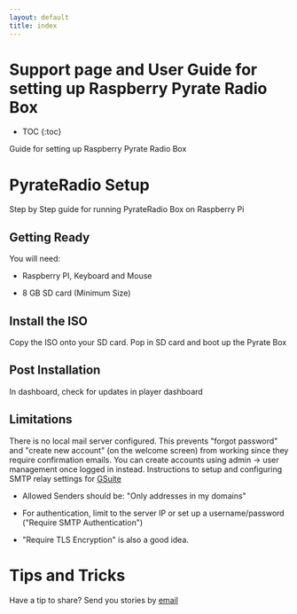 ```yaml
---
layout: default
title: index
---
```


Support page and User Guide for setting up Raspberry Pyrate Radio Box
=====================================================================

* TOC
{:toc}

<a name="PyrateRadio"></a>

Guide for setting up Raspberry Pyrate Radio Box

# PyrateRadio Setup

Step by Step guide for running PyrateRadio Box on Raspberry Pi 

## Getting Ready

You will need:

- Raspberry PI, Keyboard and Mouse

- 8 GB SD card (Minimum Size)

## Install the ISO

Copy the ISO onto your SD card.  Pop in SD card and boot up the Pyrate Box

## Post Installation

In dashboard, check for updates in player dashboard

## Limitations

There is no local mail server configured. This prevents "forgot password" and "create new account" (on the welcome screen) from working since they require confirmation emails. You can create accounts using admin -> user management once logged in instead. Instructions to setup and configuring SMTP relay settings for [GSuite](https://support.google.com/a/answer/2956491?hl=en)

- Allowed Senders should be: "Only addresses in my domains"

- For authentication, limit to the server IP or set up a username/password ("Require SMTP Authentication")

- "Require TLS Encryption" is also a good idea.

# Tips and Tricks

Have a tip to share? Send you stories by [email](mailto:pyrate@openbroadcaster.com)

